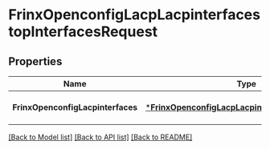 # FrinxOpenconfigLacpLacpinterfacestopInterfacesRequest

## Properties
Name | Type | Description | Notes
------------ | ------------- | ------------- | -------------
**FrinxOpenconfigLacpinterfaces** | [***FrinxOpenconfigLacpLacpinterfacestopInterfaces**](frinx.openconfig.lacp.lacpinterfacestop.Interfaces.md) |  | [optional] [default to null]

[[Back to Model list]](../README.md#documentation-for-models) [[Back to API list]](../README.md#documentation-for-api-endpoints) [[Back to README]](../README.md)


